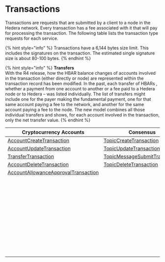 # Transactions

Transactions are requests that are submitted by a client to a node in the Hedera network. Every transaction has a fee associated with it that will pay for processing the transaction. The following table lists the transaction type requests for each service.

{% hint style="info" %}
Transactions have a 6,144 bytes size limit. This includes the signatures on the transaction. The estimated single signature size is about 80-100 bytes.
{% endhint %}

{% hint style="info" %}
**Transfers**\
With the R4 release, how the HBAR balance changes of accounts involved in the transaction (either directly or node) are represented within the transaction record has been modified. In the past, each transfer of HBARs , whether a payment from one account to another or a fee paid to a Hedera node or to Hedera – was listed individually. The list of transfers might include one for the payer making the fundamental payment, one for that same account paying a fee to the network, and another for the same account paying a fee to the node. The new model combines all those individual transfers and shows, for each account involved in the transaction, only the net transfer value.
{% endhint %}

<table><thead><tr><th width="361">Cryptocurrency Accounts</th><th>Consensus</th><th>Tokens</th><th>File Service</th><th>Smart Contracts</th></tr></thead><tbody><tr><td><a href="../cryptocurrency/create-an-account.md">AccountCreateTransaction</a></td><td><a href="../consensus-service/create-a-topic.md">TopicCreateTransaction</a></td><td><a href="../readme-1/define-a-token.md">TokenCreateTransaction</a></td><td><a href="../file-storage/create-a-file.md">FileCreateTransaction</a></td><td><a href="../smart-contracts/create-a-smart-contract.md">ContractCreateTransaction</a></td></tr><tr><td><a href="../cryptocurrency/update-an-account.md">AccountUpdateTransaction</a></td><td><a href="../consensus-service/update-a-topic.md">TopicUpdateTransaction</a></td><td><a href="../readme-1/update-a-token.md">TokenUpdateTransaction</a></td><td><a href="../file-storage/append-to-a-file.md">FileAppendTransaction</a></td><td><a href="../smart-contracts/update-a-smart-contract.md">ContractUpdateTransaction</a></td></tr><tr><td><a href="../cryptocurrency/transfer-cryptocurrency.md">TransferTransaction</a></td><td><a href="../consensus-service/submit-a-message.md">TopicMessageSubmitTransaction</a></td><td><a href="../readme-1/delete-a-token.md">TokenDeleteTransaction</a></td><td><a href="../file-storage/update-a-file.md">FileUpdateTransaction</a></td><td><a href="../smart-contracts/delete-a-smart-contract.md">ContractDeleteTransaction</a></td></tr><tr><td><a href="../cryptocurrency/delete-an-account.md">AccountDeleteTransaction</a></td><td><a href="../consensus-service/delete-a-topic.md">TopicDeleteTransaction</a></td><td><a href="../readme-1/associate-tokens-to-an-account.md">TokenAssociateTransaction</a></td><td><a href="../file-storage/delete-a-file.md">FileDeleteTransaction</a></td><td><a href="../smart-contracts/ethereum-transaction.md">EthereumTransaction</a></td></tr><tr><td><a href="../cryptocurrency/approve-an-allowance.md">AccountAllowanceApprovalTransaction</a></td><td></td><td><a href="../readme-1/dissociate-tokens-from-an-account.md">TokenDissociateTransaction</a></td><td></td><td></td></tr><tr><td></td><td></td><td><a href="../token-service/mint-a-token.md">TokenMintTransaction</a></td><td></td><td></td></tr><tr><td></td><td></td><td><a href="../readme-1/burn-a-token.md">TokenBurnTransaction</a></td><td></td><td></td></tr><tr><td></td><td></td><td><a href="../readme-1/freeze-an-account.md">TokenFreezeTransaction</a></td><td></td><td></td></tr><tr><td></td><td></td><td><a href="../readme-1/update-a-fee-schedule.md">TokenFeeScheduleUpdateTransaction</a></td><td></td><td></td></tr><tr><td></td><td></td><td><a href="../readme-1/unfreeze-an-account.md">TokenUnfreezeTransaction</a></td><td></td><td></td></tr><tr><td></td><td></td><td><a href="../readme-1/enable-kyc-account-flag.md">TokenGrantKycTransaction</a></td><td></td><td></td></tr><tr><td></td><td></td><td><a href="../readme-1/disable-kyc-account-flag.md">TokenRevokeKycTransaction</a></td><td></td><td></td></tr><tr><td></td><td></td><td><a href="../readme-1/pause-a-token.md">TokenPauseTransaction</a></td><td></td><td></td></tr><tr><td></td><td></td><td><a href="../readme-1/unpause-a-token.md">TokenUnpauseTransaction</a></td><td></td><td></td></tr><tr><td></td><td></td><td><a href="../readme-1/wipe-a-token.md">TokenWipeTransaction</a></td><td></td><td></td></tr></tbody></table>
